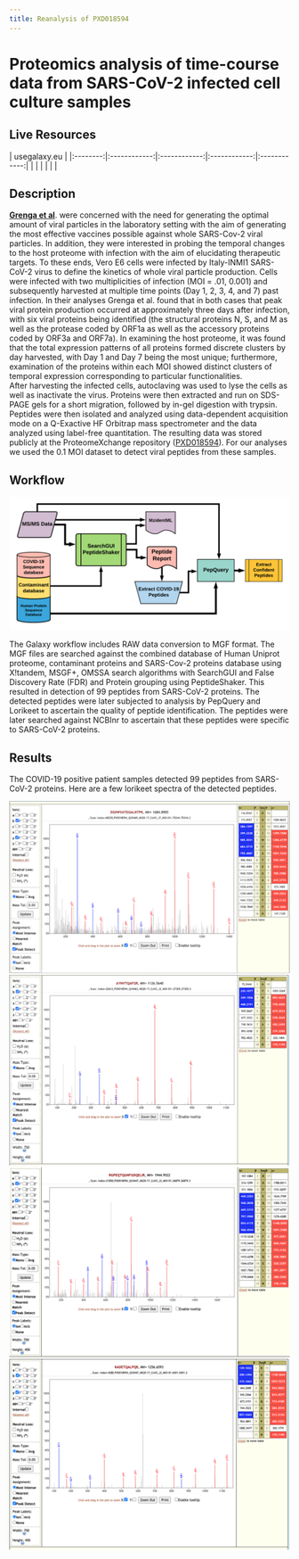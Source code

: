 ```yaml
---
title: Reanalysis of PXD018594
---
```


# Proteomics analysis of time-course data from SARS-CoV-2 infected cell culture samples

## Live Resources

| usegalaxy.eu |
|:--------:|:------------:|:------------:|:------------:|:------------:|
| <FlatShield label="Input data" message="view" href="https://usegalaxy.eu/u/pratikjagtap/h/pxd018594inputsforpqlk" alt="Raw data" /> |
| <FlatShield label="PXD018241 history1" message="view" href="https://usegalaxy.eu/u/pratikjagtap/h/pxd018594searchforpepquery-and-lorikeet-analysis " alt="Galaxy history" /> |
| <FlatShield label="workflow" message="run" href="https://usegalaxy.eu/u/pratikjagtap/w/dataset-collection-pxd018594-workflow-for-pq-and-lk-08222020" /> |


## Description

**[Grenga et al](http://europepmc.org/article/MED/32619390)**. were concerned with the need for generating the optimal amount of viral particles in the laboratory setting with the aim of generating the most effective vaccines possible against whole SARS-Cov-2 viral particles. In addition, they were interested in probing the temporal changes to the host proteome with infection with the aim of elucidating therapeutic targets. To these ends, Vero E6 cells were infected by Italy-INMI1 SARS-CoV-2 virus to define the kinetics of whole viral particle production. Cells were infected with two multiplicities of infection (MOI = .01, 0.001) and subsequently harvested at multiple time points (Day 1, 2, 3, 4, and 7) past infection.
In their analyses Grenga et al. found that in both cases that peak viral protein production occurred at approximately three days after infection, with six viral proteins being identified (the structural proteins N, S, and M as well as the protease coded by ORF1a as well as the accessory proteins coded by ORF3a and ORF7a). In examining the host proteome, it was found that the total expression patterns of all proteins formed discrete clusters by day harvested, with Day 1 and Day 7 being the most unique; furthermore, examination of the proteins within each MOI showed distinct clusters of temporal expression corresponding to particular functionalities.   
After harvesting the infected cells, autoclaving was used to lyse the cells as well as inactivate the virus. Proteins were then extracted and run on SDS-PAGE gels for a short migration, followed by in-gel digestion with trypsin. Peptides were then isolated and analyzed using data-dependent acquisition mode on a Q-Exactive HF Orbitrap mass spectrometer and the data analyzed using label-free quantitation. The resulting data was stored publicly at the ProteomeXchange repository ([PXD018594](https://www.ebi.ac.uk/pride/archive/projects/PXD018594)). For our analyses we used the 0.1 MOI dataset to detect viral peptides from these samples. 


## Workflow

![](./img/wfDB.png)

The Galaxy workflow includes RAW data conversion to MGF format. The MGF files are searched against the combined database of Human Uniprot proteome, contaminant proteins and SARS-Cov-2 proteins database using X!tandem, MSGF+, OMSSA search algorithms with SearchGUI and False Discovery Rate (FDR) and Protein grouping using PeptideShaker. This resulted in detection of 99 peptides from SARS-CoV-2 proteins. The detected peptides were later subjected to analysis by PepQuery and Lorikeet to ascertain the quality of peptide identification. The peptides were later searched against NCBInr to ascertain that these peptides were specific to SARS-CoV-2 proteins. 

## Results

The COVID-19 positive patient samples detected 99 peptides from SARS-CoV-2 proteins. Here are a few lorikeet spectra of the detected peptides.

![](./img/PXD018594_AYN.png)
![](./img/PXD018594_DGI.png)
![](./img/PXD018594_RGP.png)
![](./img/PXD018594_KAD.png)
